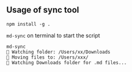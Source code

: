 ## Usage of sync tool

```
npm install -g .
```

`md-sync` on terminal to start the script

```
md-sync
📁 Watching folder: /Users/xx/Downloads
📁 Moving files to: /Users/xxx/
👀 Watching Downloads folder for .md files...
```
